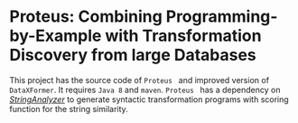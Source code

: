 # Proteus: Combining Programming-by-Example with Transformation Discovery from large Databases
This project has the source code of ```Proteus ``` and improved version of ```DataXFormer```. 
It requires ```Java 8``` and ```maven```.
 ```Proteus ``` has a dependency on [*StringAnalyzer*](https://github.com/aslihanozmen/StringAnalyzer.git) to generate syntactic transformation programs with scoring function for the string similarity.